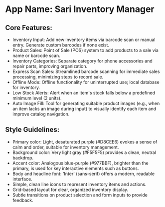 # **App Name**: Sari Inventory Manager

## Core Features:

- Inventory Input: Add new inventory items via barcode scan or manual entry. Generate custom barcodes if none exist.
- Product Sales: Point of Sale (POS) system to add products to a sale via name or barcode scan.
- Inventory Categories: Separate category for phone accessories and repair parts, improving organization.
- Express Scan Sales: Streamlined barcode scanning for immediate sales processing, minimizing steps to record sale.
- Offline Mode: Offline functionality for uninterrupted use; local database for inventory.
- Low Stock Alerts: Alert when an item's stock falls below a predefined minimum level (2 units).
- Auto Image Fill: Tool for generating suitable product images (e.g., when an item lacks an image during input) to visually identify each item and improve catalog navigation.

## Style Guidelines:

- Primary color: Light, desaturated purple (#D8CEE6) evokes a sense of calm and order, suitable for inventory management.
- Background color: Very light gray (#F5F5F5) provides a clean, neutral backdrop.
- Accent color: Analogous blue-purple (#977BBF), brighter than the primary, is used for key interactive elements such as buttons.
- Body and headline font: 'Inter' (sans-serif) offers a modern, readable interface.
- Simple, clean line icons to represent inventory items and actions.
- Grid-based layout for clear, organized inventory display.
- Subtle transitions on product selection and form inputs to provide feedback.